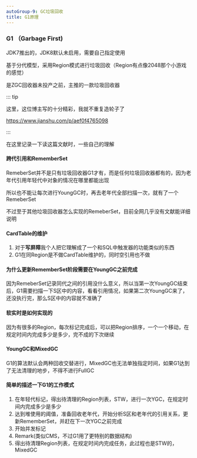 ```yaml
---
autoGroup-9: GC垃圾回收
title: G1原理
---
```

### G1 （Garbage First)
JDK7推出的，JDK8默认未启用，需要自己指定使用

基于分代模型，采用Region模式进行垃圾回收（Region有点像2048那个小游戏的感觉）

是ZGC回收器未投产之前，主推的一款垃圾回收器

::: tip

这里，这位博主写的十分精彩，我就不重复造轮子了

https://www.jianshu.com/p/aef0f4765098

:::

在这里记录一下读这篇文献时，一些自己的理解
#### 跨代引用和RememberSet
RemeberSet并不是只有垃圾回收器G1才有，而是任何垃圾回收器都有的，因为老年代引用年轻代中对象的情况在哪里都能出现

所以也不能让每次进行YoungGC时，再去老年代全部扫描一次，就有了一个RemeberSet

不过至于其他垃圾回收器怎么实现的RemeberSet，目前全网几乎没有文献能详细说明

#### CardTable的维护
1. 对于**写屏障**我个人把它理解成了一个和SQL中触发器的功能类似的东西
2. G1在同Region是不做CardTable维护的，同时空引用也不做


#### 为什么更新RememberSet阶段需要在YoungGC之前完成
因为RemeberSet记录同代之间的引用没什么意义，所以当第一次YoungGC结束后，G1需要扫描一下S区中的内容，看看引用情况，如果第二次YoungGC来了，还没执行完，那么S区中的内容就不准确了

#### 软实时是如何实现的
因为有很多的Region，每次标记完成后，可以把Region排序，一个一个移动，在规定时间内完成多少是多少，完不成的下次继续


#### YoungGC和MixedGC
G1的算法默认会两种回收交替进行，MixedGC也无法单独指定时间，如果G1达到了无法清理的地步，不得不进行FullGC

#### 简单的描述一下G1的工作模式
1. 在年轻代标记，得出待清理的Region列表，STW，进行一次YGC，在规定时间内完成多少是多少
2. 达到堆使用的阈值，准备回收老年代，开始分析S区和老年代的引用关系，更新RememberSet，并赶在下一次YGC之前完成
3. 开始并发标记
4. Remark(类似CMS，不过G1用了更特别的数据结构)
5. 得出待清理Region列表，在规定时间内完成任务，此过程也是STW的，MixedGC